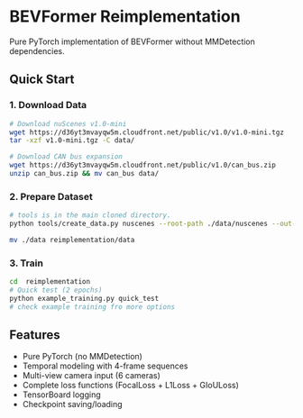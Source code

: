 # BEVFormer Reimplementation

Pure PyTorch implementation of BEVFormer without MMDetection dependencies.

## Quick Start

### 1. Download Data
```bash
# Download nuScenes v1.0-mini
wget https://d36yt3mvayqw5m.cloudfront.net/public/v1.0/v1.0-mini.tgz
tar -xzf v1.0-mini.tgz -C data/

# Download CAN bus expansion
wget https://d36yt3mvayqw5m.cloudfront.net/public/v1.0/can_bus.zip
unzip can_bus.zip && mv can_bus data/
```

### 2. Prepare Dataset
```bash
# tools is in the main cloned directory.
python tools/create_data.py nuscenes --root-path ./data/nuscenes --out-dir ./data/nuscenes --extra-tag nuscenes --version v1.0-mini --canbus ./data

mv ./data reimplementation/data
```

### 3. Train
```bash
cd  reimplementation
# Quick test (2 epochs)
python example_training.py quick_test
# check example training fro more options
```

## Features
- Pure PyTorch (no MMDetection)
- Temporal modeling with 4-frame sequences  
- Multi-view camera input (6 cameras)
- Complete loss functions (FocalLoss + L1Loss + GIoULoss)
- TensorBoard logging
- Checkpoint saving/loading